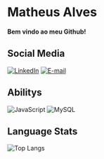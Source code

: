 # Matheus Alves

**Bem vindo ao meu Github!**

## Social Media

[![LinkedIn](https://img.shields.io/badge/LinkedIn-000?style=for-the-badge&logo=linkedin&logoColor=0E76A8)](https://www.linkedin.com/in/SEUUSERNAME/)
[![E-mail](https://img.shields.io/badge/-Email-000?style=for-the-badge&logo=microsoft-outlook&logoColor=007BFF)](mailto:SEUEMAIL)


## Abilitys

![JavaScript](https://img.shields.io/badge/JavaScript-000?style=for-the-badge&logo=javascript) ![MySQL](https://img.shields.io/badge/MySQL-000?style=for-the-badge&logo=mysql&logoColor=005C84)



## Language Stats

![Top Langs](https://github-readme-stats-git-masterrstaa-rickstaa.vercel.app/api/top-langs/?username=MatheusPR-byte&layout=compact&border_color=30A3DC)









# 
